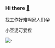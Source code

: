 ### Hi there [👋](https://) 



找工作好难啊家人们😭



小豆泥可爱捏 

![-](https://cdn.amebaowndme.com/madrid-prd/madrid-web/images/sites/872321/3beb04300cceaac6197966ba022e078b_af10d3e1fe82e08b247e5cbfaf23501e.png?option=crop&width=176&height=176)



<!--
**ktywb/ktywb** is a ✨ _special_ ✨ repository because its `README.md` (this file) appears on your GitHub profile.

Here are some ideas to get you started:

- 🔭 I’m currently working on ...
- 🌱 I’m currently learning ...
- 👯 I’m looking to collaborate on ...
- 🤔 I’m looking for help with ...
- 💬 Ask me about ...
- 📫 How to reach me: ...
- 😄 Pronouns: ...
- ⚡ Fun fact: ...
- 🌱 I’m currently learning Computer Science  
- 🏫 Studying at [Kyushu University](https://www.kyushu-u.ac.jp/en/)

-->
